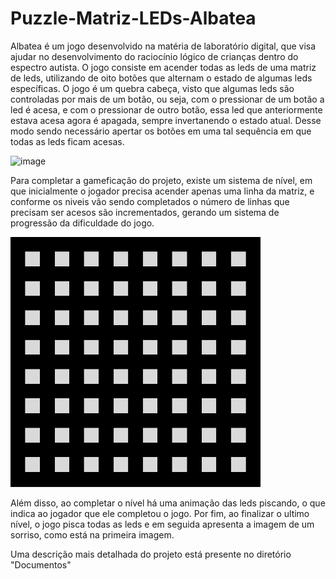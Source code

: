 # Puzzle-Matriz-LEDs-Albatea
Albatea é um jogo desenvolvido na matéria de laboratório digital, que visa ajudar no desenvolvimento do raciocínio lógico de crianças dentro do espectro autista. O jogo consiste em acender todas as leds de uma matriz de leds, utilizando de oito botões que alternam o estado de algumas leds específicas. O jogo é um quebra cabeça, visto que algumas leds são controladas por mais de um botão, ou seja, com o pressionar de um botão a led é acesa, e com o pressionar de outro botão, essa led que anteriormente estava acesa agora é apagada, sempre invertanendo o estado atual. Desse modo sendo necessário apertar os botões em uma tal sequência em que todas as leds ficam acesas. 

![image](https://github.com/user-attachments/assets/abe81479-9fcd-4536-834e-a14c95e0e16a)

Para completar a gameficação do projeto, existe um sistema de nível, em que inicialmente o jogador precisa acender apenas uma linha da matriz, e conforme os niveis vão sendo completados o número de linhas que precisam ser acesos são incrementados, gerando um sistema de progressão da dificuldade do jogo.

<img src="Documentos/Imagens/leds_animados.gif" alt="Sistema de níveis" width="400px">

Além disso, ao completar o nível há uma animação das leds piscando, o que indica ao jogador que ele completou o jogo. Por fim, ao finalizar o ultimo nível, o jogo pisca todas as leds e em seguida apresenta a imagem de um sorriso, como está na primeira imagem.

Uma descrição mais detalhada do projeto está presente no diretório "Documentos"
